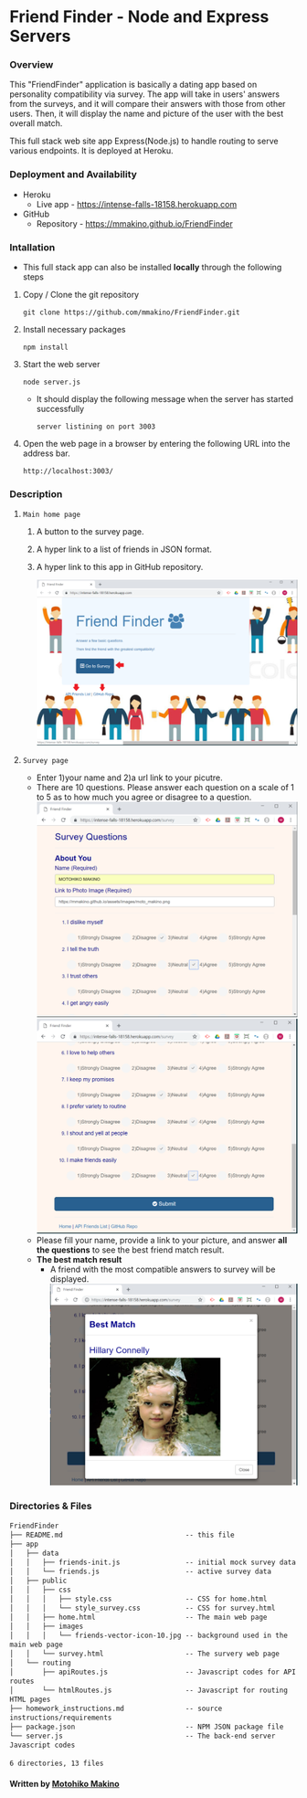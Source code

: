 # Friend Finder - Node and Express Servers

### Overview

This "FriendFinder" application is basically a dating app based on personality compatibility via survey. The app will take in users' answers from the surveys, and it will compare their answers with those from other users. Then, it will display the name and picture of the user with the best overall match.

This full stack web site app Express(Node.js) to handle routing to serve various endpoints. It is deployed at Heroku.

### Deployment and Availability

* Heroku
  * Live app - https://intense-falls-18158.herokuapp.com
* GitHub
  * Repository - https://mmakino.github.io/FriendFinder

### Intallation

* This full stack app can also be installed __locally__ through the following steps 

1. Copy / Clone the git repository
    ```
    git clone https://github.com/mmakino/FriendFinder.git
    ```
1. Install necessary packages
    ```
    npm install
    ```
1. Start the web server
    ```
    node server.js
    ```
    * It should display the following message when the server has started successfully
      ```
      server listining on port 3003
      ```
1. Open the web page in a browser by entering the following URL into the address bar.
    ```
    http://localhost:3003/
    ```

### Description

1. `Main home page`
   1. A button to the survey page. 
   1. A hyper link to a list of friends in JSON format.
   1. A hyper link to this app in GitHub repository.
  
      ![Demo Image home](app/public/images/demo-home.png)

1. `Survey page`
   * Enter 1)your name and 2)a url link to your picutre. 
   * There are 10 questions. Please answer each question on a scale of 1 to 5 as to how much you agree or disagree to a question.
    ![Demo Image Survey 1](app/public/images/demo-survey-top.png)
    ![Demo Image Survey 2](app/public/images/demo-survey-bottom.png)
   * Please fill your name, provide a link to your picture, and answer __all the questions__  to see the best friend match result.
   * __The best match result__
      * A friend with the most compatible answers to survey will be displayed.
      ![Demo Image Survey Result](app/public/images/demo-result.png)
      
    
### Directories & Files
```
FriendFinder
├── README.md                              -- this file
├── app
│   ├── data
│   │   ├── friends-init.js                -- initial mock survey data
│   │   └── friends.js                     -- active survey data
│   ├── public
│   │   ├── css
│   │   │   ├── style.css                  -- CSS for home.html
│   │   │   └── style_survey.css           -- CSS for survey.html
│   │   ├── home.html                      -- The main web page
│   │   ├── images
│   │   │   └── friends-vector-icon-10.jpg -- background used in the main web page
│   │   └── survey.html                    -- The survery web page
│   └── routing
│       ├── apiRoutes.js                   -- Javascript codes for API routes
│       └── htmlRoutes.js                  -- Javascript for routing HTML pages
├── homework_instructions.md               -- source instructions/requirements
├── package.json                           -- NPM JSON package file
└── server.js                              -- The back-end server Javascript codes

6 directories, 13 files
```

#### Written by [Motohiko Makino](https://mmakino.github.io/)